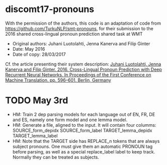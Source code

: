 # discomt17-pronouns

With the permission of the authors, this code is an adaptation of code from https://github.com/TurkuNLP/smt-pronouns, for their submission to the 2016 shared cross-lingual pronoun prediction shared task at WMT

* Original authors: Juhani Luotolahti, Jenna Kanerva and Filip Ginter
* Date: May 2016
* Date of copy: 28/03/2017

Cf. the article presenting their system description: 
[Juhani Luotolahti, Jenna Kanerva and Filip Ginter. 2016. Cross-Lingual Pronoun Prediction with Deep Recurrent Neural Networks. In Proceedings of the First Conference on Machine Translation. pp. 596–601. Berlin, Germany]( http://www.statmt.org/wmt16/pdf/W16-2353.pdf)


# TODO May 3rd
* HM: Train 2 dep parsing models for each language out of EN, FR, DE and ES, namely one form model and one lemma model.
* HM: Generate a file, aligned to the input. It will contain four columms: SOURCE_form_depidx SOURCE_form_label TARGET_lemma_depidx TARGET_lemma_label
* HM: Note that the TARGET side has REPLACE_n tokens that are always subject pronouns. One must give them an automatic PRONOUN tag before parsing, as well as a special replace_label label to keep track. Normally they can be treated as subjects.
